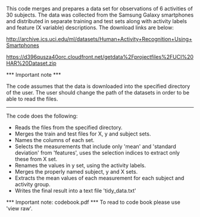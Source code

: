 This code merges and prepares a data set for observations of 6 activities of 30 subjects.
The data was collected from the Samsung Galaxy smartphones and distributed in separate training and test sets
along with activity labels and feature (X variable) descriptions. The download links are below:
   
   http://archive.ics.uci.edu/ml/datasets/Human+Activity+Recognition+Using+Smartphones

   https://d396qusza40orc.cloudfront.net/getdata%2Fprojectfiles%2FUCI%20HAR%20Dataset.zip 

*** Important note ***

The code assumes that the data is downloaded into the specified directory of the user.
The user should change the path of the datasets in order to be able to read the files.

***

The code does the following:
 
* Reads the files from the specified directory.
* Merges the train and test files for X, y and subject sets.
* Names the columns of each set.
* Selects the measurements that include only 'mean' and 'standard deviation' from 'features', 
  uses the selection indices to extract only these from X set.
* Renames the values in y set, using the activity labels.
* Merges the properly named subject, y and X sets.
* Extracts the mean values of each measurement for each subject and activity group.
* Writes the final result into a text file 'tidy_data.txt'

*** Important note: codebook.pdf ***
To read to code book please use 'view raw'.



   
